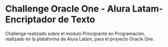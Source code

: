 # Challenge Oracle One - Alura Latam- Encriptador de Texto #
Challenge realizado sobre el módulo Principiante en Programación, realizado en la plataforma de Alura Latam, para el proyecto Oracle One.
